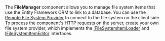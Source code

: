 The **FileManager** component allows you to manage file system items that use the Entity Framework ORM to link to a database. You can use the [Remote File System Provider](/Documentation/ApiReference/UI_Widgets/dxFileManager/File_System_Providers/Remote) to connect to the file system on the client side. To process the component's HTTP requests on the server, create your own file system provider, which implements the [IFileSystemItemLoader](https://docs.devexpress.com/AspNetCore/DevExtreme.AspNet.Mvc.FileManagement.IFileSystemItemLoader) and [IFileSystemItemEditor](https://docs.devexpress.com/AspNetCore/DevExtreme.AspNet.Mvc.FileManagement.IFileSystemItemEditor) interfaces.